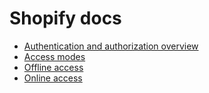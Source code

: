 # Shopify docs
- [Authentication and authorization overview](https://shopify.dev/docs/apps/auth)
- [Access modes](https://shopify.dev/docs/apps/auth/oauth/access-modes)
- [Offline access](https://shopify.dev/docs/apps/auth/oauth/access-modes#offline-access)
- [Online access](https://shopify.dev/docs/apps/auth/oauth/access-modes#offline-access)
